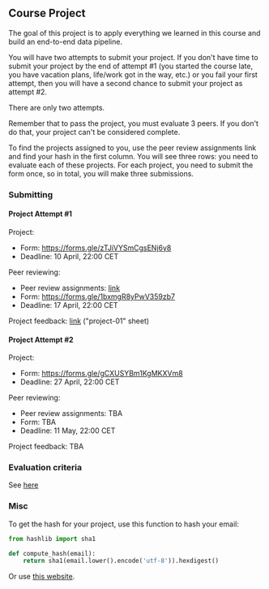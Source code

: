 ## Course Project

The goal of this project is to apply everything we learned
in this course and build an end-to-end data pipeline.

You will have two attempts to submit your project. If you don't have 
time to submit your project by the end of attempt #1 (you started the 
course late, you have vacation plans, life/work got in the way, etc.)
or you fail your first attempt, 
then you will have a second chance to submit your project as attempt
#2. 

There are only two attempts.

Remember that to pass the project, you must evaluate 3 peers. If you don't do that,
your project can't be considered complete.

To find the projects assigned to you, use the peer review assignments link 
and find your hash in the first column. You will see three rows: you need to evaluate 
each of these projects. For each project, you need to submit the form once,
so in total, you will make three submissions. 


### Submitting

#### Project Attempt #1

Project:

* Form: https://forms.gle/zTJiVYSmCgsENj6y8
* Deadline: 10 April, 22:00 CET

Peer reviewing:

* Peer review assignments: [link](https://docs.google.com/spreadsheets/d/e/2PACX-1vRYQ0A9C7AkRK-YPSFhqaRMmuPR97QPfl2PjI8n11l5jntc6YMHIJXVVS0GQNqAYIGwzyevyManDB08/pubhtml?gid=0&single=true)
* Form: https://forms.gle/1bxmgR8yPwV359zb7
* Deadline: 17 April, 22:00 CET

Project feedback: [link](https://docs.google.com/spreadsheets/d/e/2PACX-1vQuMt9m1XlPrCACqnsFTXTV_KGiSnsl9UjL7kdTMsLJ8DLu3jNJlPzoUKG6baxc8APeEQ8RaSP1U2VX/pubhtml?gid=27207346&single=true) ("project-01" sheet)

#### Project Attempt #2

Project:

* Form: https://forms.gle/gCXUSYBm1KgMKXVm8
* Deadline: 27 April, 22:00 CET

Peer reviewing:

* Peer review assignments: TBA
* Form: TBA
* Deadline: 11 May, 22:00 CET

Project feedback: TBA

### Evaluation criteria

See [here](../../week_7_project/README.md)


### Misc

To get the hash for your project, use this function to hash your email:

```python
from hashlib import sha1

def compute_hash(email):
    return sha1(email.lower().encode('utf-8')).hexdigest()
```

Or use [this website](http://www.sha1-online.com/). 
